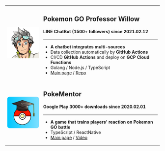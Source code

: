 <table>
<tr>
    <td>
        <img src="./images/professor-willow.png" alt="drawing" width="125"/>
    </td>
    <td>
        <h2>Pokemon GO Professor Willow</h2>
        <h4>LINE ChatBot (1500+ followers) since 2021.02.12</h4>
        <hr />
        <ul>
            <li><strong>A chatbot integrates multi-sources</strong></li>
            <li>Data collection automatically by <strong>GitHub Actions</strong></li>
            <li>CI/CD <strong>GitHub Actions</strong> and deploy on <strong>GCP Cloud Functions</strong></li>
            <li>Golang / Node.js / TypeScript</li>
            <li><a href="https://page.line.me/?accountId=611mscwy">Main page</a> / <a href="https://github.com/pmgo-professor-willow/line-chatbot">Repo</a></li>
        </ul>
    </td>
</tr>

<tr>
    <td>
        <img src="./images/pokementor.png" width="125"/>
    </td>
    <td>
        <h2>PokeMentor</h2>
        <h4>Google Play 3000+ downloads since 2020.02.01</h4>
        <hr />
        <ul>
            <li><strong>A game that trains players' reaction on Pokemon GO battle</strong></li>
            <li>TypeScript / ReactNative</li>
            <li><a href="https://poke-mentor.salmon.tw/">Main page</a> / <a href="https://www.youtube.com/watch?v=dW4vStLfu-k">Video</a></li>
        </ul>
    </td>
</tr>
</table>
